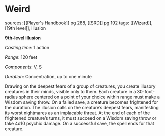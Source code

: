 # Weird
sources: [[Player's Handbook]] pg 288, [[SRD]] pg 192
tags: [[Wizard]], [[9th level]], illusion

**9th-level illusion**

*Casting time*: 1 action

*Range*: 120 feet

*Components*: V, S

*Duration*: Concentration, up to one minute

Drawing on the deepest fears of a group of creatures, you create illusory creatures in their minds, visible only to them. Each creature in a 30-foot-radius sphere centered on a point of your choice within range must make a Wisdom saving throw. On a failed save, a creature becomes frightened for the duration. The illusion calls on the creature’s deepest fears, manifesting its worst nightmares as an implacable threat. At the end of each of the frightened creature’s turns, it must succeed on a Wisdom saving throw or take 4d10 psychic damage. On a successful save, the spell ends for that creature.
